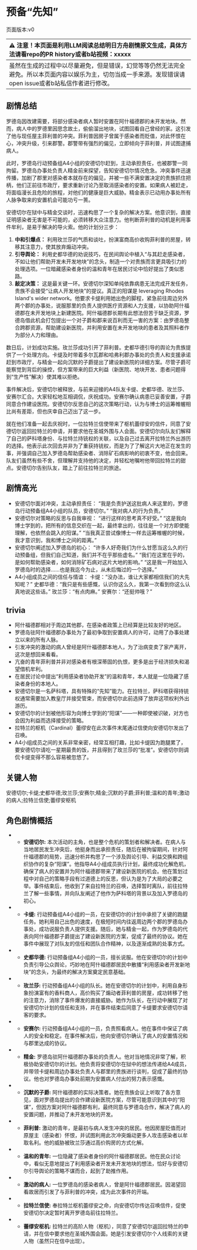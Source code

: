 # 预备“先知”
页面版本:v0
 

| :warning: 注意！本页面是利用LLM阅读总结明日方舟剧情原文生成，具体方法请看repo的PR history或者b站视频：xxxxx           |
|:----------------------------|
| 虽然在生成的过程中以尽量避免，但是错误，幻觉等等仍然无法完全避免。所以本页面内容以娱乐为主，切勿当成一手来源。发现错误请open issue或者b站私信作者进行修改。|



## 剧情总结
罗德岛因改建需要，将部分感染者病人暂时安置在阿什福德郡的未开发地块。然而，病人中的罗德里因思念故土，偷偷溜出地块，试图回看自己曾经的家。这引发了他与现任屋主菲利普的冲突。菲利普因房子曾属于感染者而贬值，对此怀恨在心，冲突升级，引来郡警。郡警带有强烈的偏见，立即倾向于菲利普，并试图逮捕病人。

此时，罗德岛行动预备组A4小组的安德切尔赶到，主动承担责任，也被郡警一同拘留。罗德岛办事处负责人精金前来探望，告知安德切尔情况危急。冲突事件迅速传播，加剧了郡里对感染者本就存在的偏见，并被一些不满安置决定的贵族抓住把柄，他们正前往市政厅，要求重新讨论乃至取消感染者的安置。如果病人被赶走，将面临漫长且危险的旅程，对他们的健康是巨大威胁。精金表示已动用办事处所有人脉争取来的安置机会可能功亏一篑。

安德切尔在狱中与精金交谈时，迅速构思了一个复杂的解决方案。他意识到，直接证明感染者无害是不可能的，必须转移大众注意力。他判断菲利普的动机是利用事件牟利，是易于解决的导火索。他的计划分三步：
1.  **中和引爆点：** 利用玫兰莎的气质和谈吐，扮演富商高价收购菲利普的房屋，转移其注意力，使其放弃煽动冲突。
2.  **引导舆论：** 利用史都华德的劝说技巧，在民间舆论中植入“与其赶走感染者，不如让他们帮助开发未开发地块”的念头，制造一个对贵族而言更具吸引力的处理选项。一位暗藏感染者身份的温和青年在居民讨论中恰好提出了类似思路。
3.  **敲定决策：** 这是最关键一环。安德切尔深知单纯依靠病患无法完成开发任务，贵族不会接受“让病人开发地块”的提议。真正的阳谋是 leveraging Rhodes Island's wider network。他要求卡缇利用她出色的脚程，紧急前往周边另外两个郡的办事处，说服那里的负责人提供医疗资源和人力支援，以协助阿什福德郡在未开发地块上新建医院。阿什福德郡长期有此想法但苦于缺乏资源，罗德岛借此机会打包提出一个对子爵和郡来说百利而无一害的方案：由罗德岛整合跨郡资源，帮助建设新医院，并利用安置在未开发地块的患者及其照料者作为部分人力和理由。

数日后，计划成功实施。玫兰莎成功引开了菲利普。史都华德引导的舆论为贵族提供了一个处理方向。卡缇及时带着多尔瓦郡和哈弗利郡办事处的负责人和支援承诺赶到市政厅，与精金一起向沉默的子爵提出了建设新医院的详细方案。尽管子爵可能察觉到背后的操控，但方案带来的巨大利益（新医院、地块开发、患者问题得到“生产性”解决）使其难以拒绝。

事件解决后，安德切尔被释放，与前来迎接的A4队友卡缇、史都华德、玫兰莎、安赛尔汇合。大家轻松地互相调侃，庆祝成功。安赛尔确认病患已妥善安置，子爵同意合作建设医院。安德切尔反思自己的这次策略行动，认为与博士的运筹帷幄相比尚有差距，但也庆幸自己迈出了这一步。

就在他们准备一起去庆祝时，一位拉特兰信使带来了枢机蕾缪安的信件，同意了安德切尔返回拉特兰的申请，并要求他在圣城外围与人会面。安德切尔向队友们解释了自己的萨科塔身份、与拉特兰持铳权的关联，以及自己过去离开拉特兰外出游历的选择。他表示此次回去并非为了重获持铳权，而是为了了解这片大地正在发生的事，并强调自己加入罗德岛帮助感染者、消除矿石病影响的初衷不变，他会回来。队友们虽然有些不舍，但理解并支持他的决定，并轻松地嘱咐他带回拉特兰的甜点。安德切尔告别队友，踏上了前往拉特兰的旅途。
## 剧情高光
*   安德切尔面对冲突，主动承担责任：
    “我是负责护送这批病人来这里的，罗德岛行动预备组A4小组的队员，安德切尔。”
    “我对病人的行为负责。”
*   安德切尔对策略的反思与自我审视：
    “进行这样的思考真不好受。”
    “这是我向博士学到的，把所有的信息交织在一起，最终拿出的，往往是一个对方即使能理解，也依然会跳入的阳谋。”
    “当我真正尝试像博士一样去运筹帷幄的时候，我才意识到，我和博士之间的距离。”
*   安德切尔阐述加入罗德岛的初心：
    “许多人好奇我们为什么甘愿当这么久的行动预备组，但我们自己知道，我们并不在乎那些虚名。”
    “我们在这里在乎的，是如何帮助感染者，如何消除矿石病对这片大地的影响。”
    “这是我一开始加入罗德岛时的选择......也是我迄今为止，从未后悔过的一个选择。”
*   A4小组成员之间的信任与情谊：
    卡缇：“没办法，谁让大家都相信我们的大先知呢？”
    史都华德：“我只是有些感慨，认识你这么久，我第一次看到你这么认真地说这些话。”
    玫兰莎：“有点肉麻。”
    安赛尔：“还挺帅哦？”
## trivia
*   阿什福德郡相对于周边其他郡，在感染者政策上已经算是比较友好的地区。
*   罗德岛驻阿什福德郡办事处为了最初争取到安置病人的许可，动用了办事处建立以来的所有人脉。
*   引发冲突的激动的病人曾经是阿什福德郡本地人，为了治病变卖了家产离开，这次是想回来看看。
*   亢奋的青年菲利普并非对感染者有根深蒂固的仇恨，更多是出于经济损失和渴望借机牟利。
*   在居民讨论中提出“利用感染者协助开发”的温和青年，本人就是一位隐藏了感染者身份的本地人。
*   安德切尔是一名萨科塔，具有特殊的“先知”能力。在拉特兰，萨科塔获得持铳权通常需要加入教皇厅并接受管束，而安德切尔此前选择了放弃这项权利外出游历。
*   安德切尔的计划被他形容为向博士学到的“阳谋”——一种即使被识破，对方也会因为利益而选择接受的策略。
*   拉特兰的枢机（Cardinal）蕾缪安在此次事件末尾通过信使向安德切尔发出了召唤。
*   A4小组成员之间的关系非常亲密，经常互相打趣，比如卡缇因为跑腿累了，要安德切尔请吃一星期最贵的饭，并且得到了玫兰莎的“批准”。安德切尔则调侃卡缇变得不那么容易被忽悠了。
## 关键人物
安德切尔;卡缇;史都华德;玫兰莎;安赛尔;精金;沉默的子爵;菲利普;温和的青年;激动的病人;拉特兰信使;蕾缪安枢机
## 角色剧情概括
-   *   **安德切尔:** 本次活动的主角，也是整个危机的策划者和解决者。在病人与当地居民发生冲突后，他挺身而出承担责任，随后在被拘留期间，针对阿什福德郡的局势，迅速分析并构思了一个涉及舆论引导、利益交换和跨组织协作的复杂“阳谋”。他指导A4小组成员执行计划，最终成功化解危机，确保了病人的安置并为阿什福德郡带来了建设新医院的机会。他在策划过程中对自己的策略手段有过道德上的反思，但认为是为了大局的必要之举。事件结束后，他收到了来自拉特兰的召唤，选择暂时离队，前往拉特兰了解一些事情，并向队友阐述了他作为萨科塔的背景以及加入罗德岛的初心。
-   *   **卡缇:** 行动预备组A4小组的一员，在安德切尔的计划中承担了关键的跑腿任务。她利用自己出色的速度，在极短时间内往返周边两个郡的罗德岛办事处，成功说服负责人提供支援。随后，她与精金一起，作为罗德岛的代表向阿什福德郡子爵提出了建设新医院的方案，促成了最终的协议。她在事件中展现了对队友的信任和团队合作精神，以及逐渐成熟的处事方式。
-   *   **史都华德:** 行动预备组A4小组的一员，擅长说服。他在安德切尔的计划中负责引导公众舆论，巧妙地在阿什福德郡居民中散播“利用感染者开发新地块”的念头，为最终的解决方案奠定民意基础。
-   *   **玫兰莎:** 行动预备组A4小组的队长。她在安德切尔的计划中，利用自身形象扮演富有的香料商人，高价购买了煽动者菲利普的房屋，成功转移了他的注意力，消除了事件爆发的直接威胁。她作为队长，在行动中展现了对安德切尔计划的信任和支持，并在事件结束后同意了卡缇要求安德切尔请客的要求。
-   *   **安赛尔:** 行动预备组A4小组的一员，负责照看病人。他在事件中保证了病人的安全和稳定。在事件解决后，他向安德切尔确认了病人的安置情况和与郡里达成的协议。
-   *   **精金:** 罗德岛驻阿什福德郡办事处的负责人。他对当地情况非常了解，积极协助安德切尔的计划。他负责将安德切尔在狱中的想法传递给A4成员，并带领卡缇和周边办事处负责人与郡里的贵族进行谈判，促成了最终的协议。他也对罗德岛办事处前期为安置病人付出的努力表示感慨。
-   *   **沉默的子爵:** 阿什福德郡的实际决策者。她在贵族会议上听取了各方意见，面对罗德岛提出的合作建设新医院方案，尽管可能意识到其中的“阳谋”，但因方案对阿什福德郡有利，最终同意与罗德岛合作，解决了病人的安置问题，并推动了未开发地块的开发。
-   *   **菲利普:** 激动的青年，是最初与病人发生冲突的居民。他因房屋贬值而对原屋主（感染者）怀恨，并试图利用此次冲突煽动更多人攻击感染者以牟取名利。他的威胁被玫兰莎通过高价购房的方式化解。
-   *   **温和的青年:** 一位隐藏了感染者身份的阿什福德郡居民。他在民众讨论中，看似无意地提出了利用感染者开发未开发地块的想法，恰好与安德切尔引导舆论的策略不谋而合，起到了助推作用。
-   *   **激动的病人:** 一位罗德岛的感染者病人，曾是阿什福德郡居民。因渴望回看故居而引发了与菲利普的冲突，成为此次事件的开端。
-   *   **拉特兰信使:** 奉拉特兰枢机蕾缪安之命，向安德切尔传达召唤信件，促使安德切尔决定暂时离开罗德岛前往拉特兰。
-   *   **蕾缪安枢机:** 拉特兰的高阶人物（枢机），同意了安德切尔返回拉特兰的申请，并在信中要求他在圣城外围会面。她是引发安德切尔个人线索的关键人物（虽然只在信中出现）。